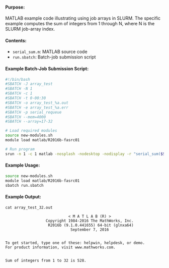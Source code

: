 #### Purpose:

MATLAB example code illustrating using job arrays in SLURM. The specific example computes the sum of integers from 1 through N, where N is the SLURM job-array index.

#### Contents:

* <code>serial\_sum.m</code>: MATLAB source code
* <code>run.sbatch</code>: Batch-job submission script

#### Example Batch-Job Submission Script:

```bash
#!/bin/bash
#SBATCH -J array_test
#SBATCH -N 1
#SBATCH -c 1
#SBATCH -t 0-00:30
#SBATCH -o array_test_%a.out
#SBATCH -e array_test_%a.err
#SBATCH -p serial_requeue
#SBATCH --mem=4000
#SBATCH --array=17-32

# Load required modules
source new-modules.sh
module load matlab/R2016b-fasrc01

# Run program
srun -n 1 -c 1 matlab -nosplash -nodesktop -nodisplay -r "serial_sum($SLURM_ARRAY_TASK_ID);exit"
```

#### Example Usage:

```bash
source new-modules.sh
module load matlab/R2016b-fasrc01
sbatch run.sbatch
```

#### Example Output:

```
cat array_test_32.out 

                            < M A T L A B (R) >
                  Copyright 1984-2016 The MathWorks, Inc.
                   R2016b (9.1.0.441655) 64-bit (glnxa64)
                             September 7, 2016

 
To get started, type one of these: helpwin, helpdesk, or demo.
For product information, visit www.mathworks.com.
 

Sum of integers from 1 to 32 is 528.
```

